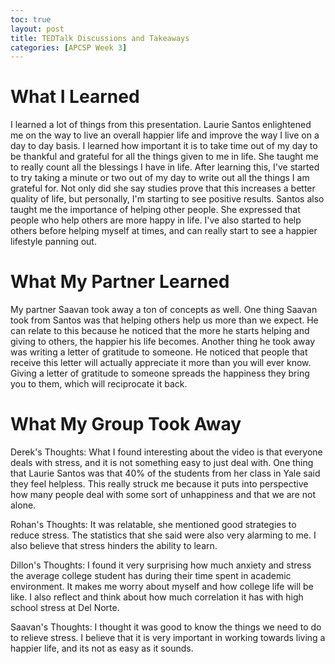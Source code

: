 ```yaml
---
toc: true
layout: post
title: TEDTalk Discussions and Takeaways
categories: [APCSP Week 3]
---
```


# What I Learned
I learned a lot of things from this presentation. Laurie Santos enlightened me on the way to live an overall happier life and improve the way I live on a day to day basis. I learned how important it is to take time out of my day to be thankful and grateful for all the things given to me in life. She taught me to really count all the blessings I have in life. After learning this, I've started to try taking a minute or two out of my day to write out all the things I am grateful for. Not only did she say studies prove that this increases a better quality of life, but personally, I'm starting to see positive results. Santos also taught me the importance of helping other people. She expressed that people who help others are more happy in life. I've also started to help others before helping myself at times, and can really start to see a happier lifestyle panning out.  

# What My Partner Learned
My partner Saavan took away a ton of concepts as well. One thing Saavan took from Santos was that helping others help us more than we expect. He can relate to this because he noticed that the more he starts helping and giving to others, the happier his life becomes. Another thing he took away was writing a letter of gratitude to someone. He noticed that people that receive this letter will actually appreciate it more than you will ever know. Giving a letter of gratitude to someone spreads the happiness they bring you to them, which will reciprocate it back.

# What My Group Took Away
Derek's Thoughts: What I found interesting about the video is that everyone deals with stress, and it is not something easy to just deal with. One thing that Laurie Santos was that 40% of the students from her class in Yale said they feel helpless. This really struck me because it puts into perspective how many people deal with some sort of unhappiness and that we are not alone.

Rohan's Thoughts: It was relatable, she mentioned good strategies to reduce stress. The statistics that she said were also very alarming to me. I also believe that stress hinders the ability to learn.

Dillon's Thoughts: I found it very surprising how much anxiety and stress the average college student has during their time spent in academic environment. It makes me worry about myself and how college life will be like. I also reflect and think about how much correlation it has with high school stress at Del Norte.

Saavan's Thoughts: I thought it was good to know the things we need to do to relieve stress. I believe that it is very important in working towards living a happier life, and its not as easy as it sounds.
